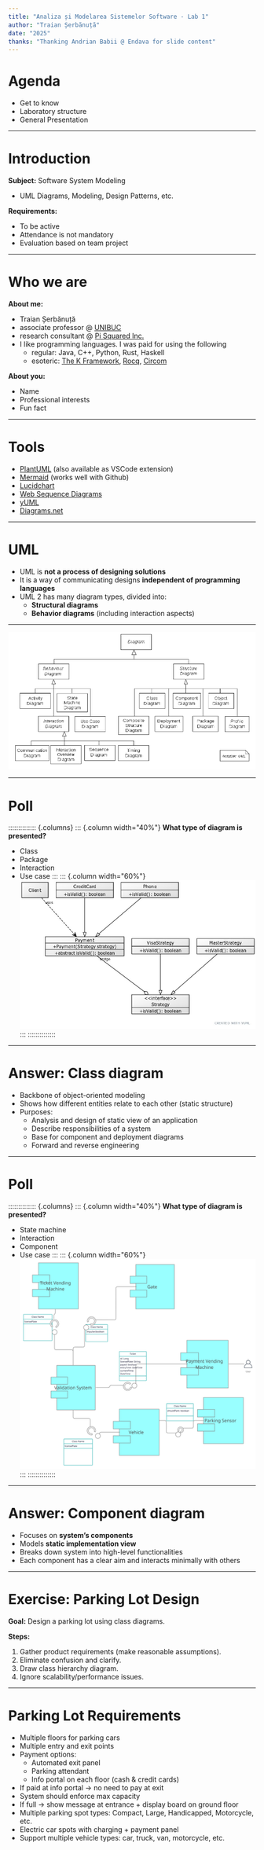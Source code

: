```yaml
---
title: "Analiza și Modelarea Sistemelor Software - Lab 1"
author: "Traian Șerbănuță"
date: "2025"
thanks: "Thanking Andrian Babii @ Endava for slide content"
---
```


# Agenda

- Get to know
- Laboratory structure
- General Presentation

---

# Introduction

**Subject:** Software System Modeling

- UML Diagrams, Modeling, Design Patterns, etc.

**Requirements:**

- To be active
- Attendance is not mandatory
- Evaluation based on team project

---

# Who we are

**About me:**

- Traian Șerbănuță
- associate professor @ [UNIBUC](https://cs.unibuc.ro/~tserbanuta)
- research consultant @ [Pi Squared Inc.](https://pi2.network/)
- I like programming languages. I was paid for using the following
  - regular: Java, C++, Python, Rust, Haskell
  - esoteric: [The K Framework](https://kframework.org), [Rocq](https://rocq-prover.org), [Circom](https://docs.circom.io)

**About you:**

- Name
- Professional interests
- Fun fact

---

# Tools

- [PlantUML](https://editor.plantuml.com/) (also available as VSCode extension)
- [Mermaid](https://mermaid-js.github.io/) (works well with Github)
- [Lucidchart](https://www.lucidchart.com/)
- [Web Sequence Diagrams](https://www.websequencediagrams.com/)
- [yUML](https://yuml.me/)
- [Diagrams.net](https://app.diagrams.net/)

---

# UML

- UML is **not a process of designing solutions**
- It is a way of communicating designs **independent of programming languages**
- UML 2 has many diagram types, divided into:
  - **Structural diagrams**
  - **Behavior diagrams** (including interaction aspects)

---

![Types of diagrams in UML](images/slide7_img3.png)

---

# Poll

:::::::::::::: {.columns}
::: {.column width="40%"}
**What type of diagram is presented?**

- Class
- Package
- Interaction
- Use case
:::
::: {.column width="60%"}
![????](images/slide8_img4.jpg)
:::
::::::::::::::

---

# **Answer:** Class diagram

- Backbone of object-oriented modeling
- Shows how different entities relate to each other (static structure)
- Purposes:
  - Analysis and design of static view of an application
  - Describe responsibilities of a system
  - Base for component and deployment diagrams
  - Forward and reverse engineering

---

# Poll

:::::::::::::: {.columns}
::: {.column width="40%"}
**What type of diagram is presented?**

- State machine
- Interaction
- Component
- Use case
:::
::: {.column width="60%"}
![????](images/slide10_img4.png)
:::
::::::::::::::

---

# **Answer:** Component diagram

- Focuses on **system’s components**
- Models **static implementation view**
- Breaks down system into high-level functionalities
- Each component has a clear aim and interacts minimally with others

---

# Exercise: Parking Lot Design

**Goal:** Design a parking lot using class diagrams.

**Steps:**

1. Gather product requirements (make reasonable assumptions).
2. Eliminate confusion and clarify.
3. Draw class hierarchy diagram.
4. Ignore scalability/performance issues.

---

# Parking Lot Requirements

- Multiple floors for parking cars
- Multiple entry and exit points
- Payment options:
  - Automated exit panel
  - Parking attendant
  - Info portal on each floor (cash & credit cards)
- If paid at info portal → no need to pay at exit
- System should enforce max capacity
- If full → show message at entrance + display board on ground floor
- Multiple parking spot types: Compact, Large, Handicapped, Motorcycle, etc.
- Electric car spots with charging + payment panel
- Support multiple vehicle types: car, truck, van, motorcycle, etc.
